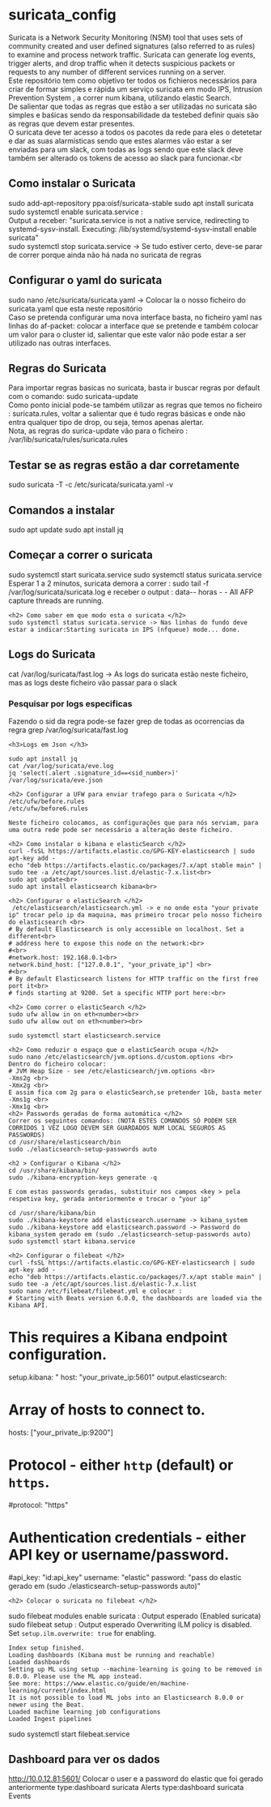 # suricata_config
Suricata is a Network Security Monitoring (NSM) tool that uses sets of community created and user defined signatures (also referred to as rules) to examine and process network traffic. Suricata can generate log events, trigger alerts, and drop traffic when it detects suspicious packets or requests to any number of different services running on a server.<br>
Este repositório tem como objetivo ter todos os fichieros necessários para criar de formar simples e rápida um serviço suricata em modo IPS, Intrusion Prevention System , a correr num kibana, utilizando elastic Search.<br>
De salientar que todas as regras que estão a ser utilizadas no suricata são simples e baśicas sendo da responsabilidade da testebed definir quais são as regras que devem estar presentes.<br>
O suricata deve ter acesso a todos os pacotes da rede para eles o detetetar e dar as suas alarmisticas sendo que estes alarmes vão estar a ser enviadas para um slack, com todas as logs sendo que este slack deve também ser alterado os tokens de acesso ao slack para funcionar.<br
>

<h2> Como instalar o Suricata </h2>
sudo add-apt-repository ppa:oisf/suricata-stable
sudo apt install suricata
sudo systemctl enable suricata.service : <br>
Output a receber:  "suricata.service is not a native service, redirecting to systemd-sysv-install.
Executing: /lib/systemd/systemd-sysv-install enable suricata" <br>
sudo systemctl stop suricata.service  -> Se tudo estiver certo, deve-se parar de correr porque ainda não há nada no suricata de regras

<h2> Configurar o yaml do suricata </h2>
sudo nano /etc/suricata/suricata.yaml  -> Colocar la o nosso ficheiro do suricata.yaml que esta neste repositório <br>
Caso se pretenda configurar uma nova interface basta, no ficheiro yaml nas linhas do af-packet: colocar a interface que se pretende e também colocar um valor para o cluster id, salientar que este valor não pode estar a ser utilizado nas outras interfaces.<br>

<h2> Regras do Suricata </h2>
Para importar regras basicas no suricata, basta ir buscar regras por default com o comando: sudo suricata-update<br>
Como ponto inicial pode-se também utilizar as regras que temos no ficheiro : suricata.rules, voltar a salientar que é tudo regras básicas e onde não entra qualquer tipo de drop, ou seja, temos apenas alertar.<br>
Nota, as regras do surica-update vão para o ficheiro : /var/lib/suricata/rules/suricata.rules <br>

<h2> Testar se as regras estão a dar corretamente </h2>
	sudo suricata -T -c /etc/suricata/suricata.yaml -v
<h2 > Comandos a instalar </h2>
sudo apt update
sudo apt install jq

<h2> Começar a correr o suricata </h2>
	sudo systemctl start suricata.service
	sudo systemctl status suricata.service
  Esperar 1 a 2 minutos, suricata demora a correr :
    sudo tail -f /var/log/suricata/suricata.log  e receber o output : data-- horas - <Info> - All AFP capture threads are running.
  
	<h2> Como saber em que modo esta o suricata </h2>
	sudo systemctl status suricata.service -> Nas linhas do fundo deve estar a indicar:Starting suricata in IPS (nfqueue) mode... done.

  <h2> Logs do Suricata </h2>
cat  /var/log/suricata/fast.log -> As logs do suricata estão neste ficheiro, mas as logs deste ficheiro vão passar para o slack <br>
  <h3> Pesquisar por logs especificas </h3>
  Fazendo o sid da regra pode-se fazer grep de todas as ocorrencias da regra
   grep <sid_number> /var/log/suricata/fast.log

	<h3>Logs em Json </h3>
	
	sudo apt install jq
	cat /var/log/suricata/eve.log
	jq 'select(.alert .signature_id==<sid_number>)' /var/log/suricata/eve.json

	<h2> Configurar a UFW para enviar trafego para o Suricata </h2>
	/etc/ufw/before.rules
	/etc/ufw/before6.rules
	
	Neste ficheiro colocamos, as configurações que para nós serviam, para uma outra rede pode ser necessário a alteração deste ficheiro.
	
	<h2> Como instalar o kibana e elasticSearch </h2>
	curl -fsSL https://artifacts.elastic.co/GPG-KEY-elasticsearch | sudo apt-key add -
	echo "deb https://artifacts.elastic.co/packages/7.x/apt stable main" | sudo tee -a /etc/apt/sources.list.d/elastic-7.x.list<br>
	sudo apt update<br>
	sudo apt install elasticsearch kibana<br>

	<h2> Configurar o elasticSearch </h2>
	 /etc/elasticsearch/elasticsearch.yml -> e no onde esta "your private ip" trocar pelo ip da maquina, mas primeiro trocar pelo nosso ficheiro do elasticsearch <br>
	# By default Elasticsearch is only accessible on localhost. Set a different<br>
	# address here to expose this node on the network:<br>
	#<br>
	#network.host: 192.168.0.1<br>
	network.bind_host: ["127.0.0.1", "your_private_ip"] <br>
	#<br>
	# By default Elasticsearch listens for HTTP traffic on the first free port it<br>
	# finds starting at 9200. Set a specific HTTP port here:<br>
	
	<h2> Como correr o elasticSearch </h2>
	sudo ufw allow in on eth<number><br>
	sudo ufw allow out on eth<number><br>

	sudo systemctl start elasticsearch.service
	
	<h2> Como reduzir o espaço que o elasticSearch ocupa </h2>
	sudo nano /etc/elasticsearch/jvm.options.d/custom.options <br>
	Dentro do ficheiro colocar:
	# JVM Heap Size - see /etc/elasticsearch/jvm.options <br>
	-Xms2g <br>
	-Xmx2g <br>
	E assim fica com 2g para o elasticSearch,se pretender 1Gb, basta meter 
	-Xms1g <br>
	-Xmx1g <br>
	<h2> Passwords geradas de forma automática </h2>
	Correr os seguintes comandos: (NOTA ESTES COMANDOS SÓ PODEM SER CORRIDOS 1 VEZ LOGO DEVEM SER GUARDADOS NUM LOCAL SEGUROS AS PASSWORDS)
	cd /usr/share/elasticsearch/bin
	sudo ./elasticsearch-setup-passwords auto
	
	<h2 > Configurar o Kibana </h2>
	cd /usr/share/kibana/bin/
	sudo ./kibana-encryption-keys generate -q
	
	E com estas passwords geradas, substituir nos campos <key > pela respetiva key, gerada anteriormente e trocar o "your ip"
	
	cd /usr/share/kibana/bin 
	sudo ./kibana-keystore add elasticsearch.username -> kibana_system
	sudo ./kibana-keystore add elasticsearch.password -> Password do kibana_system gerado em (sudo ./elasticsearch-setup-passwords auto)
	sudo systemctl start kibana.service

	<h2> Configurar o filebeat </h2>
	curl -fsSL https://artifacts.elastic.co/GPG-KEY-elasticsearch | sudo apt-key add -
	echo "deb https://artifacts.elastic.co/packages/7.x/apt stable main" | sudo tee -a /etc/apt/sources.list.d/elastic-7.x.list
	sudo nano /etc/filebeat/filebeat.yml e colocar :
	# Starting with Beats version 6.0.0, the dashboards are loaded via the Kibana API.
# This requires a Kibana endpoint configuration.
setup.kibana:
"
  host: "your_private_ip:5601" 
output.elasticsearch:
  # Array of hosts to connect to.
  hosts: ["your_private_ip:9200"]

  # Protocol - either `http` (default) or `https`.
  #protocol: "https"

  # Authentication credentials - either API key or username/password.
  #api_key: "id:api_key"
  username: "elastic"
  password: "pass do elastic gerado em  (sudo ./elasticsearch-setup-passwords auto)"

	<h2> Colocar o suricata no filebeat </h2>
sudo filebeat modules enable suricata : Output esperado (Enabled suricata)
sudo filebeat setup : Output esperado
	Overwriting ILM policy is disabled. Set `setup.ilm.overwrite: true` for enabling.

	Index setup finished.
	Loading dashboards (Kibana must be running and reachable)
	Loaded dashboards
	Setting up ML using setup --machine-learning is going to be removed in 8.0.0. Please use the ML app instead.
	See more: https://www.elastic.co/guide/en/machine-learning/current/index.html
	It is not possible to load ML jobs into an Elasticsearch 8.0.0 or newer using the Beat.
	Loaded machine learning job configurations
	Loaded Ingest pipelines
sudo systemctl start filebeat.service
	<h2> Dashboard para ver os dados </h2>
http://10.0.12.81:5601/ 
Colocar o user e a password do elastic que foi gerado anteriormente
type:dashboard suricata  Alerts
type:dashboard suricata  Events
	
	
